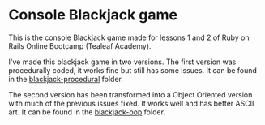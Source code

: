 Console Blackjack game
=================

This is the console Blackjack game made for lessons 1 and 2 of Ruby on Rails Online Bootcamp (Tealeaf Academy).

I've made this blackjack game in two versions. The first version was procedurally coded, it works fine but still has some issues. It can be found in the [blackjack-procedural](blackjack-procedural/) folder.

The second version has been transformed into a Object Oriented version with much of the previous issues fixed. It works well and has better ASCII art. It can be found in the [blackjack-oop](blackjack-oop/) folder.
